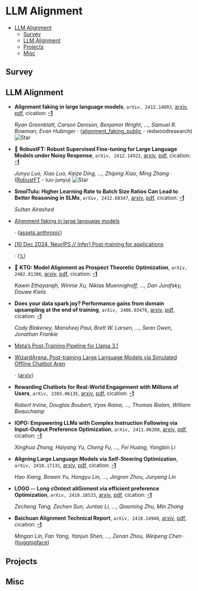 # LLM Alignment

- [LLM Alignment](#llm-alignment) 
  - [Survey](#survey)
  - [LLM Alignment](#llm-alignment-1)
  - [Projects](#projects)
  - [Misc](#misc)


## Survey


## LLM Alignment

- **Alignment faking in large language models**, `arXiv, 2412.14093`, [arxiv](http://arxiv.org/abs/2412.14093v2), [pdf](http://arxiv.org/pdf/2412.14093v2.pdf), cication: [**-1**](None) 

	 *Ryan Greenblatt, Carson Denison, Benjamin Wright, ..., Samuel R. Bowman, Evan Hubinger* · ([alignment_faking_public](https://github.com/redwoodresearch/alignment_faking_public) - redwoodresearch) ![Star](https://img.shields.io/github/stars/redwoodresearch/alignment_faking_public.svg?style=social&label=Star)
- 🌟 **RobustFT: Robust Supervised Fine-tuning for Large Language Models under 
  Noisy Response**, `arXiv, 2412.14922`, [arxiv](http://arxiv.org/abs/2412.14922v1), [pdf](http://arxiv.org/pdf/2412.14922v1.pdf), cication: [**-1**](None) 

	 *Junyu Luo, Xiao Luo, Kaize Ding, ..., Zhiping Xiao, Ming Zhang* · ([RobustFT](https://github.com/luo-junyu/RobustFT) - luo-junyu) ![Star](https://img.shields.io/github/stars/luo-junyu/RobustFT.svg?style=social&label=Star)
- **SmolTulu: Higher Learning Rate to Batch Size Ratios Can Lead to Better 
  Reasoning in SLMs**, `arXiv, 2412.08347`, [arxiv](http://arxiv.org/abs/2412.08347v1), [pdf](http://arxiv.org/pdf/2412.08347v1.pdf), cication: [**-1**](None) 

	 *Sultan Alrashed*
- [Alignment faking in large language models](https://www.anthropic.com/research/alignment-faking) 

	 · ([assets.anthropic](https://assets.anthropic.com/m/983c85a201a962f/original/Alignment-Faking-in-Large-Language-Models-full-paper.pdf))
- [[10 Dec 2024, NeurIPS // Infer] Post-training for applications](https://docs.google.com/presentation/d/1LWHbtz74GwKSGYZKyBVUtcyvp8lgYOi5EVpMnVDXBPs/edit) 

	 · ([𝕏](https://x.com/natolambert/status/1866197250239541350))
- 🌟 **KTO: Model Alignment as Prospect Theoretic Optimization**, `arXiv, 2402.01306`, [arxiv](http://arxiv.org/abs/2402.01306v4), [pdf](http://arxiv.org/pdf/2402.01306v4.pdf), cication: [**-1**](None) 

	 *Kawin Ethayarajh, Winnie Xu, Niklas Muennighoff, ..., Dan Jurafsky, Douwe Kiela*
- **Does your data spark joy? Performance gains from domain upsampling at 
  the end of training**, `arXiv, 2406.03476`, [arxiv](http://arxiv.org/abs/2406.03476v1), [pdf](http://arxiv.org/pdf/2406.03476v1.pdf), cication: [**-1**](None) 

	 *Cody Blakeney, Mansheej Paul, Brett W. Larsen, ..., Sean Owen, Jonathan Frankle*
- [Meta’s Post-Training Pipeline for Llama 3.1](https://medium.com/@jkabrit/metas-post-training-pipeline-for-llama-3-1-e6777801c0a1) 
- [WizardArena: Post-training Large Language Models via Simulated Offline Chatbot Aren](https://openreview.net/forum?id=VHva3d836i) 

	 · ([arxiv](https://arxiv.org/abs/2407.10627v1))
- **Rewarding Chatbots for Real-World Engagement with Millions of Users**, `arXiv, 2303.06135`, [arxiv](http://arxiv.org/abs/2303.06135v2), [pdf](http://arxiv.org/pdf/2303.06135v2.pdf), cication: [**-1**](None) 

	 *Robert Irvine, Douglas Boubert, Vyas Raina, ..., Thomas Rialan, William Beauchamp*
- **IOPO: Empowering LLMs with Complex Instruction Following via 
  Input-Output Preference Optimization**, `arXiv, 2411.06208`, [arxiv](http://arxiv.org/abs/2411.06208v1), [pdf](http://arxiv.org/pdf/2411.06208v1.pdf), cication: [**-1**](None) 

	 *Xinghua Zhang, Haiyang Yu, Cheng Fu, ..., Fei Huang, Yongbin Li*
- **Aligning Large Language Models via Self-Steering Optimization**, `arXiv, 2410.17131`, [arxiv](http://arxiv.org/abs/2410.17131v1), [pdf](http://arxiv.org/pdf/2410.17131v1.pdf), cication: [**-1**](None) 

	 *Hao Xiang, Bowen Yu, Hongyu Lin, ..., Jingren Zhou, Junyang Lin*
- **LOGO -- Long cOntext aliGnment via efficient preference Optimization**, `arXiv, 2410.18533`, [arxiv](http://arxiv.org/abs/2410.18533v1), [pdf](http://arxiv.org/pdf/2410.18533v1.pdf), cication: [**-1**](None) 

	 *Zecheng Tang, Zechen Sun, Juntao Li, ..., Qiaoming Zhu, Min Zhang*
- **Baichuan Alignment Technical Report**, `arXiv, 2410.14940`, [arxiv](http://arxiv.org/abs/2410.14940v1), [pdf](http://arxiv.org/pdf/2410.14940v1.pdf), cication: [**-1**](None) 

	 *Mingan Lin, Fan Yang, Yanjun Shen, ..., Zenan Zhou, Weipeng Chen* · ([huggingface](https://huggingface.co/PKU-Baichuan-MLSystemLab/Llama3-PBM-Nova-70B))

## Projects


## Misc